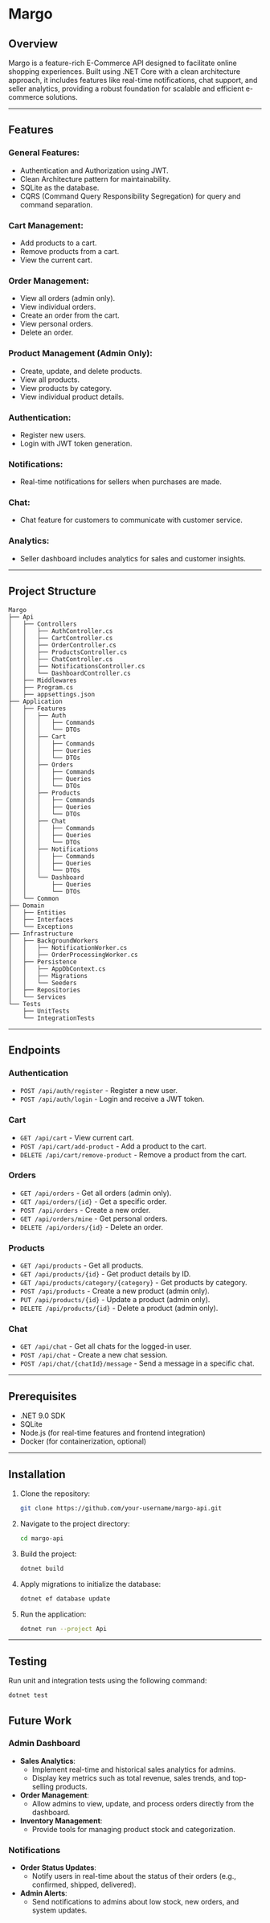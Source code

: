 # Margo

## Overview

Margo is a feature-rich E-Commerce API designed to facilitate online shopping experiences. Built using .NET Core with a clean architecture approach, it includes features like real-time notifications, chat support, and seller analytics, providing a robust foundation for scalable and efficient e-commerce solutions.

---

## Features

### General Features:

- Authentication and Authorization using JWT.
- Clean Architecture pattern for maintainability.
- SQLite as the database.
- CQRS (Command Query Responsibility Segregation) for query and command separation.

### Cart Management:

- Add products to a cart.
- Remove products from a cart.
- View the current cart.

### Order Management:

- View all orders (admin only).
- View individual orders.
- Create an order from the cart.
- View personal orders.
- Delete an order.

### Product Management (Admin Only):

- Create, update, and delete products.
- View all products.
- View products by category.
- View individual product details.

### Authentication:

- Register new users.
- Login with JWT token generation.

### Notifications:

- Real-time notifications for sellers when purchases are made.

### Chat:

- Chat feature for customers to communicate with customer service.

### Analytics:

- Seller dashboard includes analytics for sales and customer insights.

---

## Project Structure

```
Margo
├── Api
│   ├── Controllers
│   │   ├── AuthController.cs
│   │   ├── CartController.cs
│   │   ├── OrderController.cs
│   │   ├── ProductsController.cs
│   │   ├── ChatController.cs
│   │   ├── NotificationsController.cs
│   │   └── DashboardController.cs
│   ├── Middlewares
│   ├── Program.cs
│   ├── appsettings.json
├── Application
│   ├── Features
│   │   ├── Auth
│   │   │   ├── Commands
│   │   │   └── DTOs
│   │   ├── Cart
│   │   │   ├── Commands
│   │   │   ├── Queries
│   │   │   └── DTOs
│   │   ├── Orders
│   │   │   ├── Commands
│   │   │   ├── Queries
│   │   │   └── DTOs
│   │   ├── Products
│   │   │   ├── Commands
│   │   │   ├── Queries
│   │   │   └── DTOs
│   │   ├── Chat
│   │   │   ├── Commands
│   │   │   ├── Queries
│   │   │   └── DTOs
│   │   ├── Notifications
│   │   │   ├── Commands
│   │   │   ├── Queries
│   │   │   └── DTOs
│   │   └── Dashboard
│   │       ├── Queries
│   │       └── DTOs
│   └── Common
├── Domain
│   ├── Entities
│   ├── Interfaces
│   └── Exceptions
├── Infrastructure
│   ├── BackgroundWorkers
│   │   ├── NotificationWorker.cs
│   │   ├── OrderProcessingWorker.cs
│   ├── Persistence
│   │   ├── AppDbContext.cs
│   │   ├── Migrations
│   │   └── Seeders
│   ├── Repositories
│   └── Services
└── Tests
    ├── UnitTests
    └── IntegrationTests
```

---

## Endpoints

### Authentication

- `POST /api/auth/register` - Register a new user.
- `POST /api/auth/login` - Login and receive a JWT token.

### Cart

- `GET /api/cart` - View current cart.
- `POST /api/cart/add-product` - Add a product to the cart.
- `DELETE /api/cart/remove-product` - Remove a product from the cart.

### Orders

- `GET /api/orders` - Get all orders (admin only).
- `GET /api/orders/{id}` - Get a specific order.
- `POST /api/orders` - Create a new order.
- `GET /api/orders/mine` - Get personal orders.
- `DELETE /api/orders/{id}` - Delete an order.

### Products

- `GET /api/products` - Get all products.
- `GET /api/products/{id}` - Get product details by ID.
- `GET /api/products/category/{category}` - Get products by category.
- `POST /api/products` - Create a new product (admin only).
- `PUT /api/products/{id}` - Update a product (admin only).
- `DELETE /api/products/{id}` - Delete a product (admin only).

### Chat

- `GET /api/chat` - Get all chats for the logged-in user.
- `POST /api/chat` - Create a new chat session.
- `POST /api/chat/{chatId}/message` - Send a message in a specific chat.

---

## Prerequisites

- .NET 9.0 SDK
- SQLite
- Node.js (for real-time features and frontend integration)
- Docker (for containerization, optional)

---

## Installation

1. Clone the repository:

   ```bash
   git clone https://github.com/your-username/margo-api.git
   ```

2. Navigate to the project directory:

   ```bash
   cd margo-api
   ```

3. Build the project:

   ```bash
   dotnet build
   ```

4. Apply migrations to initialize the database:

   ```bash
   dotnet ef database update
   ```

5. Run the application:
   ```bash
   dotnet run --project Api
   ```

---

## Testing

Run unit and integration tests using the following command:

```bash
dotnet test
```

## Future Work

### **Admin Dashboard**

- **Sales Analytics**:
  - Implement real-time and historical sales analytics for admins.
  - Display key metrics such as total revenue, sales trends, and top-selling products.
- **Order Management**:
  - Allow admins to view, update, and process orders directly from the dashboard.
- **Inventory Management**:
  - Provide tools for managing product stock and categorization.

### **Notifications**

- **Order Status Updates**:
  - Notify users in real-time about the status of their orders (e.g., confirmed, shipped, delivered).
- **Admin Alerts**:
  - Send notifications to admins about low stock, new orders, and system updates.
